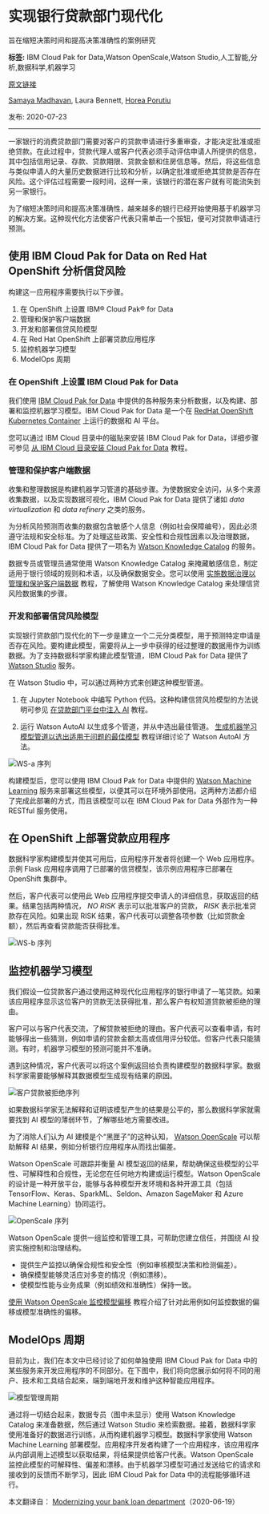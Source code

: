 # 实现银行贷款部门现代化
旨在缩短决策时间和提高决策准确性的案例研究

**标签:** IBM Cloud Pak for Data,Watson OpenScale,Watson Studio,人工智能,分析,数据科学,机器学习

[原文链接](https://developer.ibm.com/zh/articles/modernizing-your-bank-loan-department/)

[Samaya Madhavan](https://developer.ibm.com/zh/profiles/smadhava), Laura Bennett, [Horea Porutiu](https://developer.ibm.com/zh/profiles/horea.porutiu)

发布: 2020-07-23

* * *

一家银行的消费贷款部门需要对客户的贷款申请进行多重审查，才能决定批准或拒绝贷款。在此过程中，贷款代理人或客户代表必须手动评估申请人所提供的信息，其中包括信用记录、存款、贷款期限、贷款金额和住房信息等。然后，将这些信息与类似申请人的大量历史数据进行比较和分析，以确定批准或拒绝其贷款是否存在风险。这个评估过程需要一段时间，这样一来，该银行的潜在客户就有可能流失到另一家银行。

为了缩短决策时间和提高决策准确性，越来越多的银行已经开始使用基于机器学习的解决方案。这种现代化方法使客户代表只需单击一个按钮，便可对贷款申请进行预测。

## 使用 IBM Cloud Pak for Data on Red Hat OpenShift 分析信贷风险

构建这一应用程序需要执行以下步骤。

1. 在 OpenShift 上设置 IBM® Cloud Pak® for Data
2. 管理和保护客户端数据
3. 开发和部署信贷风险模型
4. 在 Red Hat OpenShift 上部署贷款应用程序
5. 监控机器学习模型
6. ModelOps 周期

### 在 OpenShift 上设置 IBM Cloud Pak for Data

我们使用 [IBM Cloud Pak for Data](https://www.ibm.com/cn-zh/products/cloud-pak-for-data) 中提供的各种服务来分析数据，以及构建、部署和监控机器学习模型。IBM Cloud Pak for Data 是一个在 [RedHat OpenShift Kubernetes Container](https://www.openshift.com/products/container-platform) 上运行的数据和 AI 平台。

您可以通过 IBM Cloud 目录中的磁贴来安装 IBM Cloud Pak for Data，详细步骤可参见 [从 IBM Cloud 目录安装 Cloud Pak for Data](https://developer.ibm.com/tutorials/install-cloud-pak-for-data-from-the-ibm-cloud-catalog) 教程。

### 管理和保护客户端数据

收集和整理数据是构建机器学习管道的基础步骤。为使数据安全访问，从多个来源收集数据，以及实现数据可视化，IBM Cloud Pak for Data 提供了诸如 _data virtualization_ 和 _data refinery_ 之类的服务。

为分析风险预测而收集的数据包含敏感个人信息（例如社会保障编号），因此必须遵守法规和安全标准。为了处理这些政策、安全性和合规性因素以及治理数据，IBM Cloud Pak for Data 提供了一项名为 [Watson Knowledge Catalog](https://www.ibm.com/cn-zh/cloud/watson-knowledge-catalog) 的服务。

数据专员或管理员通常使用 Watson Knowledge Catalog 来掩藏敏感信息，制定适用于银行领域的规则和术语，以及确保数据安全。您可以使用 [实施数据治理以管理和保护客户端数据](https://developer.ibm.com/tutorials/implement-data-governance-to-manage-and-secure-clients-data/) 教程，了解使用 Watson Knowledge Catalog 来处理信贷风险数据集的步骤。

### 开发和部署信贷风险模型

实现银行贷款部门现代化的下一步是建立一个二元分类模型，用于预测特定申请是否存在风险。要构建此模型，需要将从上一步中获得的经过整理的数据用作为训练数据。为了支持数据科学家构建此模型管道，IBM Cloud Pak for Data 提供了 [Watson Studio](https://www.ibm.com/cn-zh/cloud/watson-studio) 服务。

在 Watson Studio 中，可以通过两种方式来创建这种模型管道。

1. 在 Jupyter Notebook 中编写 Python 代码。这种构建信贷风险模型的方法说明可参见 [在贷款部门平台中注入 AI](https://developer.ibm.com/tutorials/infuse-a-loan-department-platform-with-ai) 教程。

2. 运行 Watson AutoAI 以生成多个管道，并从中选出最佳管道。 [生成机器学习模型管道以选出适用于问题的最佳模型](https://developer.ibm.com/zh/tutorials/generate-machine-learning-model-pipelines-to-choose-the-best-model-for-your-problem-autoai/) 教程详细讨论了 Watson AutoAI 方法。


![WS-a 序列](../ibm_articles_img/modernizing-your-bank-loan-department_images_phase-2a.png)

构建模型后，您可以使用 IBM Cloud Pak for Data 中提供的 [Watson Machine Learning](https://www.ibm.com/cn-zh/cloud/machine-learning) 服务来部署这些模型，以便其可以在环境外部使用。这两种方法都介绍了完成此部署的方式，而且该模型可以在 IBM Cloud Pak for Data 外部作为一种 RESTful 服务使用。

## 在 OpenShift 上部署贷款应用程序

数据科学家构建模型并使其可用后，应用程序开发者将创建一个 Web 应用程序。示例 Flask 应用程序调用了已部署的信贷模型，该示例应用程序已部署在 OpenShift 集群中。

然后，客户代表可以使用此 Web 应用程序提交申请人的详细信息，获取返回的结果。结果包括两种情况， _NO RISK_ 表示可以批准客户的贷款， _RISK_ 表示批准贷款存在风险。如果出现 RISK 结果，客户代表可以调整各项参数（比如贷款金额），然后再查看贷款能否获得批准。

![WS-b 序列](../ibm_articles_img/modernizing-your-bank-loan-department_images_Phase-2b.png)

## 监控机器学习模型

我们假设一位贷款客户通过使用这种现代化应用程序的银行申请了一笔贷款。如果该应用程序显示这位客户的贷款无法获得批准，那么客户有权知道贷款被拒绝的理由。

客户可以与客户代表交流，了解贷款被拒绝的理由。客户代表可以查看申请，有时能够得出一些猜测，例如申请的贷款金额太高或信用评分较低。但客户代表只能猜测。有时，机器学习模型的预测可能并不准确。

遇到这种情况，客户代表可以将这个案例返回给负责构建模型的数据科学家。数据科学家需要能够解释其数据模型生成现有结果的原因。

![客户贷款被拒绝序列](../ibm_articles_img/modernizing-your-bank-loan-department_images_Phase-3a.png)

如果数据科学家无法解释和证明该模型产生的结果是公平的，那么数据科学家就需要找到 AI 模型的薄弱环节，了解哪些地方需要改进。

为了消除人们认为 AI 建模是个“黑匣子”的这种认知， [Watson OpenScale](https://www.ibm.com/cn-zh/cloud/watson-openscale) 可以帮助解释 AI 结果，例如分析银行应用程序从而找出偏差。

Watson OpenScale 可跟踪并衡量 AI 模型返回的结果，帮助确保这些模型的公平性、可解释性和合规性，无论您在任何地方构建或运行模型。Watson OpenScale 的设计是一种开放平台，能够与各种模型开发环境和各种开源工具（包括 TensorFlow、Keras、SparkML、Seldon、Amazon SageMaker 和 Azure Machine Learning）协同运行。

![OpenScale 序列](../ibm_articles_img/modernizing-your-bank-loan-department_images_Phase-3b.png)

Watson OpenScale 提供一组监控和管理工具，可帮助您建立信任，并围绕 AI 投资实施控制和治理结构。

- 提供生产监控以确保合规性和安全性（例如审核模型决策和检测偏差）。
- 确保模型能够灵活应对多变的情况（例如漂移）。
- 使模型性能与业务成果（例如绩效和准确性）保持一致。

[使用 Watson OpenScale 监控模型偏移](https://developer.ibm.com/zh/tutorials/monitoring-model-drift-with-watson-openscale) 教程介绍了针对此用例如何监控数据的偏移或模型准确性的偏移。

## ModelOps 周期

目前为止，我们在本文中已经讨论了如何单独使用 IBM Cloud Pak for Data 中的某些服务来开发应用程序的不同部分。在下图中，我们将向您展示如何将不同的用户、技术和工具结合起来，端到端地开发和维护这种智能应用程序。

![模型管理周期](../ibm_articles_img/modernizing-your-bank-loan-department_images_Phase-4.png)

通过将一切结合起来，数据专员（图中未显示）使用 Watson Knowledge Catalog 来准备数据，然后通过 Watson Studio 来检索数据。接着，数据科学家使用准备好的数据进行训练，从而构建机器学习模型。数据科学家使用 Watson Machine Learning 部署模型。应用程序开发者构建了一个应用程序，该应用程序从内部调用上述模型以获取结果，将结果提供给客户代表。Watson OpenScale 监控此模型的可解释性、偏差和漂移。由于机器学习模型可通过发送给它的请求和接收到的反馈而不断学习，因此 IBM Cloud Pak for Data 中的流程能够循环进行。

本文翻译自： [Modernizing your bank loan department](https://developer.ibm.com/articles/modernizing-your-bank-loan-department/)（2020-06-19）